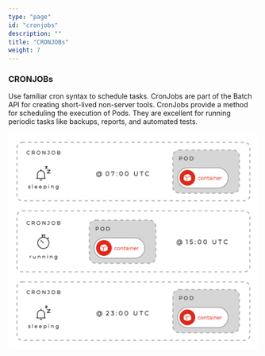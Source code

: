 ```yaml
---
type: "page"
id: "cronjobs"
description: ""
title: "CRONJOBs"
weight: 7
---
```


### CRONJOBs

Use familiar cron syntax to schedule tasks. CronJobs are part of the Batch API for creating short-lived non-server tools. CronJobs provide a method for scheduling the execution of Pods. They are excellent for running periodic tasks like backups, reports, and automated tests.

![cronjob](cronjob.png)